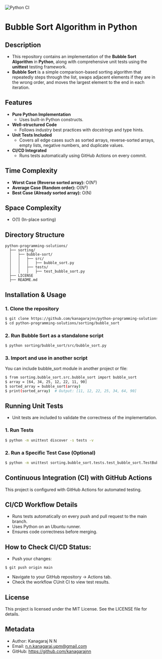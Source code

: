 ![Python CI](https://github.com/kanagarajnn/python-programming-solutions/actions/workflows/python-ci.yml/badge.svg)

# Bubble Sort Algorithm in Python

## Description
- This repository contains an implementation of the **Bubble Sort Algorithm** in **Python**, along with comprehensive unit tests using the **unittest** testing framework.
- **Bubble Sort** is a simple comparison-based sorting algorithm that repeatedly steps through the list, swaps adjacent elements if they are in the wrong order, and moves the largest element to the end in each iteration.

## Features
- **Pure Python Implementation**
  - Uses built-in Python constructs.
- **Well-structured Code**
  - Follows industry best practices with docstrings and type hints.
- **Unit Tests Included**
  - Covers all edge cases such as sorted arrays, reverse-sorted arrays, empty lists, negative numbers, and duplicate values.
- **CI/CD Integrated**
  - Runs tests automatically using GitHub Actions on every commit.

## Time Complexity
- **Worst Case (Reverse sorted array):**	O(N²)
- **Average Case (Random order):**	O(N²)
- **Best Case (Already sorted array):**	O(N)

## Space Complexity 
- O(1) (In-place sorting)

## Directory Structure
```
python-programming-solutions/
  ├── sorting/
  │   ├── bubble-sort/
  │   │   ├── src/
  │   │   │   ├── bubble_sort.py
  │   │   ├── tests/
  │   │   │   ├── test_bubble_sort.py
  ├── LICENSE
  ├── README.md
```

## Installation & Usage
### 1. Clone the repository
```sh
$ git clone https://github.com/kanagarajnn/python-programming-solutions.git
$ cd python-programming-solutions/sorting/bubble_sort
```

### 2. Run Bubble Sort as a standalone script
```sh
$ python sorting/bubble_sort/src/bubble_sort.py
```

### 3. Import and use in another script
You can include bubble_sort module in another project or file:
```sh
$ from sorting.bubble_sort.src.bubble_sort import bubble_sort
$ array = [64, 34, 25, 12, 22, 11, 90]
$ sorted_array = bubble_sort(array)
$ print(sorted_array)  # Output: [11, 12, 22, 25, 34, 64, 90]
```

## Running Unit Tests
- Unit tests are included to validate the correctness of the implementation.

### 1. Run Tests
```sh
$ python -m unittest discover -s tests -v
```

### 2. Run a Specific Test Case (Optional)
```sh
$ python -m unittest sorting.bubble_sort.tests.test_bubble_sort.TestBubbleSort.test_unsorted
```

## Continuous Integration (CI) with GitHub Actions
This project is configured with GitHub Actions for automated testing.

## CI/CD Workflow Details
- Runs tests automatically on every push and pull request to the main branch.
- Uses Python on an Ubuntu runner.
- Ensures code correctness before merging.

## How to Check CI/CD Status:
- Push your changes:
```sh
$ git push origin main
```
- Navigate to your GitHub repository → Actions tab.
- Check the workflow CUnit CI to view test results.

## License
This project is licensed under the MIT License. See the LICENSE file for details.

## Metadata
- Author: Kanagaraj N N
- Email: n.n.kanagaraj.upm@gmail.com
- GitHub: https://github.com/kanagarajnn

